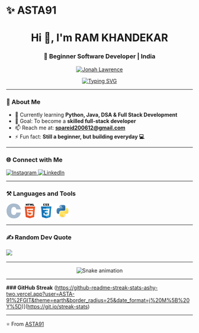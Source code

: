 # ✨ ASTA91  

<h1 align="center">Hi 👋, I'm RAM KHANDEKAR</h1>
<h3 align="center">🚀 Beginner Software Developer | India</h3>

<p align="center">
  <a href="https://github.com/ASTA91-GIT">
    <img src="https://user-images.githubusercontent.com/20955511/199103806-0a7b7b75-a824-4f00-8037-39e19c5d1b2d.png" alt="Jonah Lawrence" />
  </a>
</p>

<p align="center">
  <a href="https://github.com/ASTA91-GIT/readme-typing-svg">
    <img src="https://readme-typing-svg.demolab.com?lines=Full+Stack+Web+and+App+Developer;Experienced+UI%2FUX+Designer;10%2B+years+of+coding+experience;Always+learning+new+things&font=Fira+Code&center=true&width=440&height=45&color=f75c7e&vCenter=true&pause=1000&size=22" alt="Typing SVG" />
  </a>
</p>


---

### 💫 About Me
- 🌱 Currently learning **Python, Java, DSA & Full Stack Development**  
- 🎯 Goal: To become a **skilled full-stack developer**  
- 📫 Reach me at: **spareid200612@gmail.com**  
- ⚡ Fun fact: **Still a beginner, but building everyday 💻**  

---

### 🌐 Connect with Me
<p align="left">
<a href="https://instagram.com/ram_k_72" target="_blank">
  <img src="https://img.shields.io/badge/Instagram-%23E4405F.svg?logo=Instagram&logoColor=white" alt="Instagram"/>
</a>
<a href="http://www.linkedin.com/in/ram-khandekar" target="_blank">
  <img src="https://img.shields.io/badge/LinkedIn-%230077B5.svg?logo=linkedin&logoColor=white" alt="LinkedIn"/>
</a>
</p>

---

### ⚒️ Languages and Tools
<p>
  <img src="https://raw.githubusercontent.com/devicons/devicon/master/icons/c/c-original.svg" alt="C" width="40" height="40"/> 
  <img src="https://raw.githubusercontent.com/devicons/devicon/master/icons/html5/html5-original-wordmark.svg" alt="HTML5" width="40" height="40"/> 
  <img src="https://raw.githubusercontent.com/devicons/devicon/master/icons/css3/css3-original-wordmark.svg" alt="CSS3" width="40" height="40"/> 
  <img src="https://raw.githubusercontent.com/devicons/devicon/master/icons/python/python-original.svg" alt="Python" width="40" height="40"/> 
</p>

---

### ✍️ Random Dev Quote
![](https://quotes-github-readme.vercel.app/api?type=horizontal&theme=radical)



---

<!-- Snake Game Repo View -->

<div align="center">
  <img src="https://profile-readme-generator.com/assets/snake.svg" alt="Snake animation" />
</div>

---

**### GitHub Streak**
(https://github-readme-streak-stats-ashy-two.vercel.app?user=ASTA-91%2FGIT&theme=earth&border_radius=25&date_format=j%20M%5B%20Y%5D)](https://git.io/streak-stats)

---
⭐ From [ASTA91](https://github.com/astagit-91)
